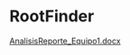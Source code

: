 # RootFinder
[AnalisisReporte_Equipo1.docx](https://github.com/930r91na/RootFinder/files/12707322/AnalisisReporte_Equipo1.docx)
